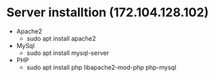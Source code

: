 # Server installtion (172.104.128.102)
- Apache2
  - sudo apt install apache2
- MySql
  - sudo apt install mysql-server
- PHP
  - sudo apt install php libapache2-mod-php php-mysql
